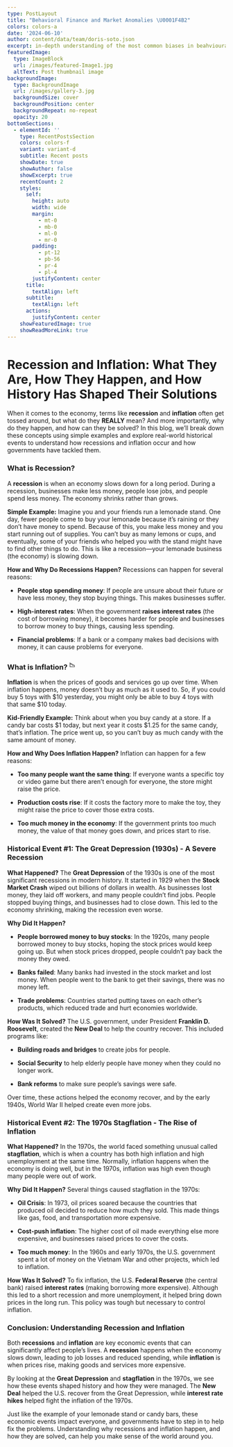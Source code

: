 ```yaml
---
type: PostLayout
title: "Behavioral Finance and Market Anomalies \U0001F4B2"
colors: colors-a
date: '2024-06-10'
author: content/data/team/doris-soto.json
excerpt: in-depth understanding of the most common biases in beahvioural finance.
featuredImage:
  type: ImageBlock
  url: /images/featured-Image1.jpg
  altText: Post thumbnail image
backgroundImage:
  type: BackgroundImage
  url: /images/gallery-3.jpg
  backgroundSize: cover
  backgroundPosition: center
  backgroundRepeat: no-repeat
  opacity: 20
bottomSections:
  - elementId: ''
    type: RecentPostsSection
    colors: colors-f
    variant: variant-d
    subtitle: Recent posts
    showDate: true
    showAuthor: false
    showExcerpt: true
    recentCount: 2
    styles:
      self:
        height: auto
        width: wide
        margin:
          - mt-0
          - mb-0
          - ml-0
          - mr-0
        padding:
          - pt-12
          - pb-56
          - pr-4
          - pl-4
        justifyContent: center
      title:
        textAlign: left
      subtitle:
        textAlign: left
      actions:
        justifyContent: center
    showFeaturedImage: true
    showReadMoreLink: true
---
```

# **Recession and Inflation: What They Are, How They Happen, and How History Has Shaped Their Solutions**

When it comes to the economy, terms like **recession** and **inflation** often get tossed around, but what do they **REALLY** mean? And more importantly, why do they happen, and how can they be solved? In this blog, we’ll break down these concepts using simple examples and explore real-world historical events to understand how recessions and inflation occur and how governments have tackled them.



### **What is Recession?**

A **recession** is when an economy slows down for a long period. During a recession, businesses make less money, people lose jobs, and people spend less money. The economy shrinks rather than grows.

**Simple Example:**
Imagine you and your friends run a lemonade stand. One day, fewer people come to buy your lemonade because it’s raining or they don’t have money to spend. Because of this, you make less money and you start running out of supplies. You can’t buy as many lemons or cups, and eventually, some of your friends who helped you with the stand might have to find other things to do. This is like a recession—your lemonade business (the economy) is slowing down.

**How and Why Do Recessions Happen?**
Recessions can happen for several reasons:

*   **People stop spending money**: If people are unsure about their future or have less money, they stop buying things. This makes businesses suffer.

*   **High-interest rates**: When the government **raises interest rates** (the cost of borrowing money), it becomes harder for people and businesses to borrow money to buy things, causing less spending.

*   **Financial problems**: If a bank or a company makes bad decisions with money, it can cause problems for everyone.



### **What is Inflation? <sup>📉</sup>**

**Inflation** is when the prices of goods and services go up over time. When inflation happens, money doesn’t buy as much as it used to. So, if you could buy 5 toys with $10 yesterday, you might only be able to buy 4 toys with that same $10 today.

**Kid-Friendly Example:**
Think about when you buy candy at a store. If a candy bar costs $1 today, but next year it costs $1.25 for the same candy, that’s inflation. The price went up, so you can’t buy as much candy with the same amount of money.

**How and Why Does Inflation Happen?**
Inflation can happen for a few reasons:

*   **Too many people want the same thing**: If everyone wants a specific toy or video game but there aren’t enough for everyone, the store might raise the price.

*   **Production costs rise**: If it costs the factory more to make the toy, they might raise the price to cover those extra costs.

*   **Too much money in the economy**: If the government prints too much money, the value of that money goes down, and prices start to rise.



### Historical Event #1: **The Great Depression (1930s)** - A Severe Recession

**What Happened?**
The **Great Depression** of the 1930s is one of the most significant recessions in modern history. It started in 1929 when the **Stock Market Crash** wiped out billions of dollars in wealth. As businesses lost money, they laid off workers, and many people couldn’t find jobs. People stopped buying things, and businesses had to close down. This led to the economy shrinking, making the recession even worse.

**Why Did It Happen?**

*   **People borrowed money to buy stocks**: In the 1920s, many people borrowed money to buy stocks, hoping the stock prices would keep going up. But when stock prices dropped, people couldn’t pay back the money they owed.

*   **Banks failed**: Many banks had invested in the stock market and lost money. When people went to the bank to get their savings, there was no money left.

*   **Trade problems**: Countries started putting taxes on each other’s products, which reduced trade and hurt economies worldwide.

**How Was It Solved?**
The U.S. government, under President **Franklin D. Roosevelt**, created the **New Deal** to help the country recover. This included programs like:

*   **Building roads and bridges** to create jobs for people.

*   **Social Security** to help elderly people have money when they could no longer work.

*   **Bank reforms** to make sure people’s savings were safe.

Over time, these actions helped the economy recover, and by the early 1940s, World War II helped create even more jobs.



### Historical Event #2: **The 1970s Stagflation** - The Rise of Inflation

**What Happened?**
In the 1970s, the world faced something unusual called **stagflation**, which is when a country has both high inflation and high unemployment at the same time. Normally, inflation happens when the economy is doing well, but in the 1970s, inflation was high even though many people were out of work.

**Why Did It Happen?**
Several things caused stagflation in the 1970s:

*   **Oil Crisis**: In 1973, oil prices soared because the countries that produced oil decided to reduce how much they sold. This made things like gas, food, and transportation more expensive.

*   **Cost-push inflation**: The higher cost of oil made everything else more expensive, and businesses raised prices to cover the costs.

*   **Too much money**: In the 1960s and early 1970s, the U.S. government spent a lot of money on the Vietnam War and other projects, which led to inflation.

**How Was It Solved?**
To fix inflation, the U.S. **Federal Reserve** (the central bank) raised **interest rates** (making borrowing more expensive). Although this led to a short recession and more unemployment, it helped bring down prices in the long run. This policy was tough but necessary to control inflation.



### Conclusion: Understanding Recession and Inflation

Both **recessions** and **inflation** are key economic events that can significantly affect people’s lives. A **recession** happens when the economy slows down, leading to job losses and reduced spending, while **inflation** is when prices rise, making goods and services more expensive.

By looking at the **Great Depression** and **stagflation** in the 1970s, we see how these events shaped history and how they were managed. The **New Deal** helped the U.S. recover from the Great Depression, while **interest rate hikes** helped fight the inflation of the 1970s.

Just like the example of your lemonade stand or candy bars, these economic events impact everyone, and governments have to step in to help fix the problems. Understanding why recessions and inflation happen, and how they are solved, can help you make sense of the world around you.



